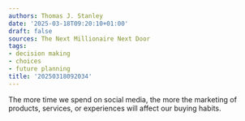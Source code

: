 ```yaml
---
authors: Thomas J. Stanley
date: '2025-03-18T09:20:10+01:00'
draft: false
sources: The Next Millionaire Next Door
tags:
- decision making
- choices
- future planning
title: '20250318092034'
---
```


The more time we spend on social media, the more the marketing of products, services, or experiences will affect our
buying habits.